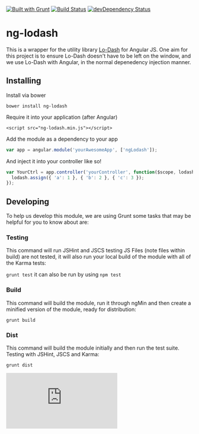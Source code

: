 [![Built with Grunt](https://cdn.gruntjs.com/builtwith.png)](http://gruntjs.com/)
[![Build Status](https://travis-ci.org/rockabox/ng-lodash.svg?branch=master)](https://travis-ci.org/rockabox/ng-lodash)
[![devDependency Status](https://david-dm.org/rockabox/ng-lodash/dev-status.svg)](https://david-dm.org/rockabox/ng-lodash#info=devDependencies)

ng-lodash
=========

This is a wrapper for the utility library [Lo-Dash](http://lodash.com/) for
Angular JS. One aim for this project is to ensure Lo-Dash doesn't have to be
left on the window, and we use Lo-Dash with Angular, in the normal depenedency
 injection manner.

## Installing
Install via bower

```bower install ng-lodash```

Require it into your application (after Angular)

```<script src="ng-lodash.min.js"></script>```

Add the module as a dependency to your app

```js
var app = angular.module('yourAwesomeApp', ['ngLodash']);
```

And inject it into your controller like so!

```js
var YourCtrl = app.controller('yourController', function($scope, lodash) {
  lodash.assign({ 'a': 1 }, { 'b': 2 }, { 'c': 3 });
});
```

## Developing

To help us develop this module, we are using Grunt some tasks that may be
helpful for you to know about are:

### Testing

This command will run JSHint and JSCS testing JS Files (note files within build)
are not tested, it will also run your local build of the module with all of the
Karma tests:

```grunt test``` it can also be run by using ```npm test```

### Build

This command will build the module, run it through ngMin and then create a
minified version of the module, ready for distribution:

```grunt build```

### Dist

This command will build the module initially and then run the test suite.
Testing with JSHint, JSCS and Karma:

```grunt dist```


[![Analytics](https://kubernetes-site.appspot.com/UA-36037335-10/GitHub/third_party/ui/bower_components/ng-lodash/README.md?pixel)]()
